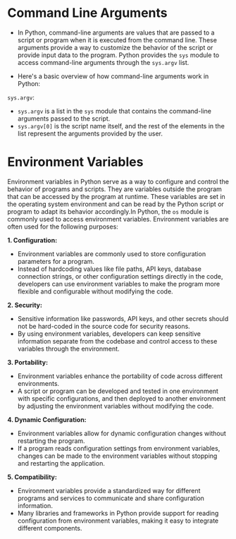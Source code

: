 # Command Line Arguments
- In Python, command-line arguments are values that are passed to a script or program when it is executed from the command line. These arguments provide a way to customize the behavior of the script or provide input data to the program. Python provides the `sys` module to access command-line arguments through the `sys.argv` list.

- Here's a basic overview of how command-line arguments work in Python:

`sys.argv`:

- `sys.argv` is a list in the `sys` module that contains the command-line arguments passed to the script.
- `sys.argv[0]` is the script name itself, and the rest of the elements in the list represent the arguments provided by the user.

# Environment Variables
Environment variables in Python serve as a way to configure and control the behavior of programs and scripts. They are variables outside the program that can be accessed by the program at runtime. These variables are set in the operating system environment and can be read by the Python script or program to adapt its behavior accordingly.In Python, the `os` module is commonly used to access environment variables. Environment variables are often used for the following purposes:

**1. Configuration:**
 - Environment variables are commonly used to store configuration parameters for a program.
 - Instead of hardcoding values like file paths, API keys, database connection strings, or other configuration settings directly in the code, developers can use environment variables to make the program more flexible and configurable without modifying the code.

**2. Security:**
- Sensitive information like passwords, API keys, and other secrets should not be hard-coded in the source code for security reasons.
- By using environment variables, developers can keep sensitive information separate from the codebase and control access to these variables through the environment.

**3. Portability:**
- Environment variables enhance the portability of code across different environments.
- A script or program can be developed and tested in one environment with specific configurations, and then deployed to another environment by adjusting the environment variables without modifying the code.

**4. Dynamic Configuration:**
- Environment variables allow for dynamic configuration changes without restarting the program.
- If a program reads configuration settings from environment variables, changes can be made to the environment variables without stopping and restarting the application.

**5. Compatibility:**
- Environment variables provide a standardized way for different programs and services to communicate and share configuration information.
- Many libraries and frameworks in Python provide support for reading configuration from environment variables, making it easy to integrate different components.


